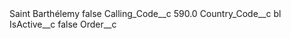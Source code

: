 <?xml version="1.0" encoding="UTF-8"?>
<CustomMetadata xmlns="http://soap.sforce.com/2006/04/metadata" xmlns:xsi="http://www.w3.org/2001/XMLSchema-instance" xmlns:xsd="http://www.w3.org/2001/XMLSchema">
    <label>Saint Barthélemy</label>
    <protected>false</protected>
    <values>
        <field>Calling_Code__c</field>
        <value xsi:type="xsd:double">590.0</value>
    </values>
    <values>
        <field>Country_Code__c</field>
        <value xsi:type="xsd:string">bl</value>
    </values>
    <values>
        <field>IsActive__c</field>
        <value xsi:type="xsd:boolean">false</value>
    </values>
    <values>
        <field>Order__c</field>
        <value xsi:nil="true"/>
    </values>
</CustomMetadata>
